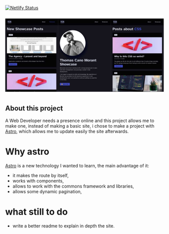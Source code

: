 [![Netlify Status](https://api.netlify.com/api/v1/badges/08748412-d2cd-44bd-8f1a-6d17baa3cf35/deploy-status)](https://app.netlify.com/sites/kenosama-showcase/deploys)

[![Image](public/images/portfolio.jpg)](https://kenosama-showcase.netlify.app/)

## About this project
A Web Developer needs a presence online and this project allows me to make one, instead of making a basic site, i chose to make a project with [Astro](https://astro.build/), which allows me to update easily the site afterwards. 

# Why astro
[Astro](https://astro.build/) is a new technology I wanted to learn, the main advantage of it:
 - it makes the route by itself, 
 - works with components,
 - allows to work with the commons framework and libraries,
 - allows some dynamic pagination,

# what still to do
- write a better readme to explain in depth the site.